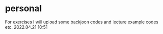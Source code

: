 # personal
For exercises
I will upload some backjoon codes and lecture example codes etc.
2022.04.21 10:51
